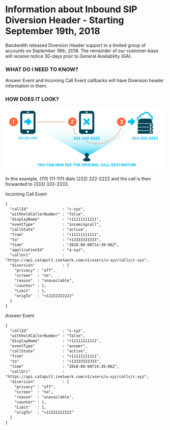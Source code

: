 # Information about Inbound SIP Diversion Header - Starting September 19th, 2018

Bandwidth released Diversion Header support to a limited group of accounts on September 19th, 2018. The remainder of our customer-base will receive notice 30-days prior to General Availability (GA).

### WHAT DO I NEED TO KNOW?

Answer Event and Incoming Call Event callbacks will have Diversion header information in them.

### HOW DOES IT LOOK?

![SIP-Diversion-Graphic](../images/SIP-Diversion-Graphic.png)

In this example, (111) 111-1111 dials (222) 222-2222 and the call is then forwarded to (333) 333-3333.

Incoming Call Event
```
{
  "callId"               : "c-xyz",
  "withholdCallerNumber" : "false",
  "displayName"          : "+11111111111",
  "eventType"            : "incomingcall",
  "callState"            : "active",
  "from"                 : "+11111111111",
  "to"                   : "+13333333333",
  "time"                 : "2018-08-08T14:39:06Z",
  "applicationId"        : "a-xyz",
  "callUri"              : "https://api.catapult.inetwork.com/v1/users/u-xyz/calls/c-xyz",
  "diversion"            : {
    "privacy" : "off",
    "screen"  : "no",
    "reason"  : "unavailable",
    "counter" : 1,
    "Limit"   : 1,
    "origTo"  : "+12222222222"
  }
}
```

Answer Event
```
{
  "callId"               : "c-xyz",
  "withholdCallerNumber" : "false",
  "displayName"          : "+11111111111",
  "eventType"            : "answer",
  "callState"            : "active",
  "from"                 : "+11111111111",
  "to"                   : "+13333333333",
  "time"                 : "2018-08-08T14:39:06Z",
  "callUri"              : "https://api.catapult.inetwork.com/v1/users/u-xyz/calls/c-xyz",
  "diversion"            : {
    "privacy" : "off",
    "screen"  : "no",
    "reason"  : "unavailable",
    "counter" : 1,
    "Limit"   : 1,
    "origTo"  : "+12222222222"
  }
}
```
